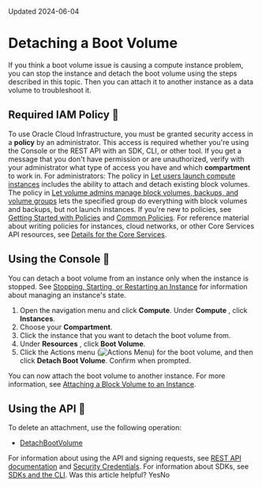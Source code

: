 Updated 2024-06-04
# Detaching a Boot Volume
If you think a boot volume issue is causing a compute instance problem, you can stop the instance and detach the boot volume using the steps described in this topic. Then you can attach it to another instance as a data volume to troubleshoot it. 
## Required IAM Policy 🔗 
To use Oracle Cloud Infrastructure, you must be granted security access in a **policy** by an administrator. This access is required whether you're using the Console or the REST API with an SDK, CLI, or other tool. If you get a message that you don't have permission or are unauthorized, verify with your administrator what type of access you have and which **compartment** to work in.
For administrators: The policy in [Let users launch compute instances](https://docs.oracle.com/iaas/Content/Identity/Concepts/commonpolicies.htm#launch-instances) includes the ability to attach and detach existing block volumes. The policy in [Let volume admins manage block volumes, backups, and volume groups](https://docs.oracle.com/iaas/Content/Identity/Concepts/commonpolicies.htm#volume-admins-manage-volumes-and-backups) lets the specified group do everything with block volumes and backups, but not launch instances. 
If you're new to policies, see [Getting Started with Policies](https://docs.oracle.com/iaas/Content/Identity/Concepts/policygetstarted.htm) and [Common Policies](https://docs.oracle.com/iaas/Content/Identity/Concepts/commonpolicies.htm). For reference material about writing policies for instances, cloud networks, or other Core Services API resources, see [Details for the Core Services](https://docs.oracle.com/iaas/Content/Identity/policyreference/corepolicyreference.htm).
## Using the Console 🔗 
You can detach a boot volume from an instance only when the instance is stopped. See [Stopping, Starting, or Restarting an Instance](https://docs.oracle.com/iaas/Content/Compute/Tasks/restartinginstance.htm) for information about managing an instance's state.
  1. Open the navigation menu and click **Compute**. Under **Compute** , click **Instances**.
  2. Choose your **Compartment**. 
  3. Click the instance that you want to detach the boot volume from.
  4. Under **Resources** , click **Boot Volume**.
  5. Click the Actions menu (![Actions Menu](https://docs.oracle.com/en-us/iaas/Content/libraries/global-images/actions-menu.png)) for the boot volume, and then click **Detach Boot Volume**. Confirm when prompted.


You can now attach the boot volume to another instance. For more information, see [Attaching a Block Volume to an Instance](https://docs.oracle.com/en-us/iaas/Content/Block/Tasks/attachingavolume.htm#top "Attach a block volume to a compute instance to expand the available storage on the instance.").
## Using the API 🔗 
To delete an attachment, use the following operation: 
  * [DetachBootVolume](https://docs.oracle.com/iaas/api/#/en/iaas/latest/BootVolume/DetachBootVolume)


For information about using the API and signing requests, see [REST API documentation](https://docs.oracle.com/iaas/Content/API/Concepts/usingapi.htm) and [Security Credentials](https://docs.oracle.com/iaas/Content/General/Concepts/credentials.htm). For information about SDKs, see [SDKs and the CLI](https://docs.oracle.com/iaas/Content/API/Concepts/sdks.htm).
Was this article helpful?
YesNo

